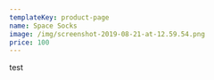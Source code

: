 ```yaml
---
templateKey: product-page
name: Space Socks
image: /img/screenshot-2019-08-21-at-12.59.54.png
price: 100
---
```

test
